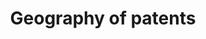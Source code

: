 ---
layout: default
citation: Petralia, S., Balland, PA. & Rigby, D. Unveiling the geography of historical
  patents in the United States from 1836 to 1975. Sci Data 3, 160074 (2016). https://doi.org/10.1038/sdata.2016.74
cost: None
description: ''
documentation: https://www.nature.com/articles/sdata201674#MOESM51
doi: 'doi:10.7910/DVN/BPC15W '
location: https://dataverse.harvard.edu/dataset.xhtml?persistentId=doi:10.7910/DVN/BPC15W
slug: patent_geography
timeframe: 1836-1975
title: Geography of patents
uuid: f9127a91-85f3-483d-a817-437671875d56
---